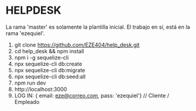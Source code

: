 # HELPDESK

La rama 'master' es solamente la plantilla inicial. El trabajo en sí, está en la rama 'ezequiel'.

1. git clone https://github.com/EZE404/help_desk.git
2. cd help_desk && npm install
3. npm i -g sequelize-cli
4. npx sequelize-cli db:create
5. npx sequelize-cli db:migrate
6. npx sequelize-cli db:seed:all
7. npm run dev
8. http://localhost:3000
9. LOG IN: { email: eze@correo.com, pass: 'ezequiel'} // Cliente / Empleado